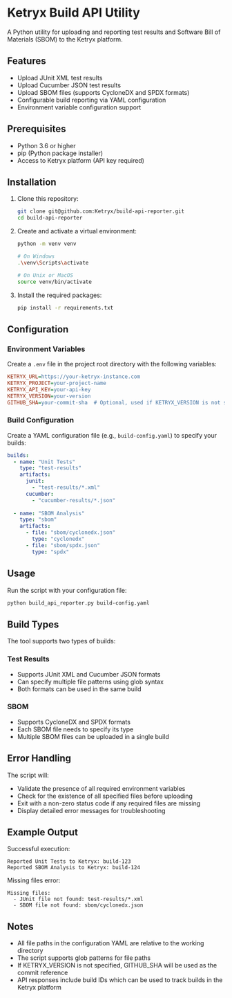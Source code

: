 # Ketryx Build API Utility

A Python utility for uploading and reporting test results and Software Bill of Materials (SBOM) to the Ketryx platform.

## Features

- Upload JUnit XML test results
- Upload Cucumber JSON test results
- Upload SBOM files (supports CycloneDX and SPDX formats)
- Configurable build reporting via YAML configuration
- Environment variable configuration support

## Prerequisites

- Python 3.6 or higher
- pip (Python package installer)
- Access to Ketryx platform (API key required)

## Installation

1. Clone this repository:
   ```bash
   git clone git@github.com:Ketryx/build-api-reporter.git
   cd build-api-reporter
   ```

2. Create and activate a virtual environment:
   ```bash
   python -m venv venv
   
   # On Windows
   .\venv\Scripts\activate
   
   # On Unix or MacOS
   source venv/bin/activate
   ```

3. Install the required packages:
   ```bash
   pip install -r requirements.txt
   ```

## Configuration

### Environment Variables

Create a `.env` file in the project root directory with the following variables:

```ini
KETRYX_URL=https://your-ketryx-instance.com
KETRYX_PROJECT=your-project-name
KETRYX_API_KEY=your-api-key
KETRYX_VERSION=your-version
GITHUB_SHA=your-commit-sha  # Optional, used if KETRYX_VERSION is not set
```

### Build Configuration

Create a YAML configuration file (e.g., `build-config.yaml`) to specify your builds:

```yaml
builds:
  - name: "Unit Tests"
    type: "test-results"
    artifacts:
      junit:
        - "test-results/*.xml"
      cucumber:
        - "cucumber-results/*.json"
  
  - name: "SBOM Analysis"
    type: "sbom"
    artifacts:
      - file: "sbom/cyclonedx.json"
        type: "cyclonedx"
      - file: "sbom/spdx.json"
        type: "spdx"
```

## Usage

Run the script with your configuration file:

```bash
python build_api_reporter.py build-config.yaml
```

## Build Types

The tool supports two types of builds:

### Test Results
- Supports JUnit XML and Cucumber JSON formats
- Can specify multiple file patterns using glob syntax
- Both formats can be used in the same build

### SBOM
- Supports CycloneDX and SPDX formats
- Each SBOM file needs to specify its type
- Multiple SBOM files can be uploaded in a single build

## Error Handling

The script will:
- Validate the presence of all required environment variables
- Check for the existence of all specified files before uploading
- Exit with a non-zero status code if any required files are missing
- Display detailed error messages for troubleshooting

## Example Output

Successful execution:
```
Reported Unit Tests to Ketryx: build-123
Reported SBOM Analysis to Ketryx: build-124
```

Missing files error:
```
Missing files:
  - JUnit file not found: test-results/*.xml
  - SBOM file not found: sbom/cyclonedx.json
```

## Notes

- All file paths in the configuration YAML are relative to the working directory
- The script supports glob patterns for file paths
- If KETRYX_VERSION is not specified, GITHUB_SHA will be used as the commit reference
- API responses include build IDs which can be used to track builds in the Ketryx platform